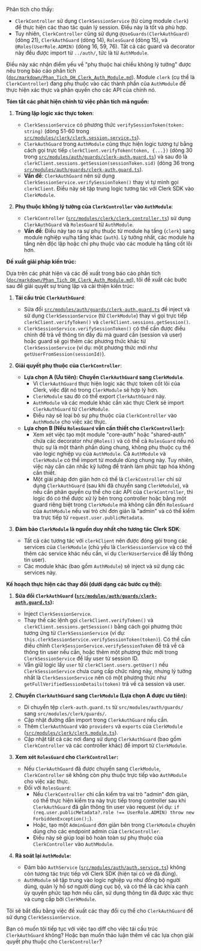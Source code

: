 Phân tích cho thấy:
- `ClerkController` sử dụng `ClerkSessionService` (từ cùng module `clerk`) để thực hiện các thao tác quản lý session. Điều này là tốt và phù hợp.
- Tuy nhiên, `ClerkController` cũng sử dụng `@UseGuards(ClerkAuthGuard)` (dòng 21), `ClerkAuthGuard` (dòng 14), `RolesGuard` (dòng 15), và `@Roles(UserRole.ADMIN)` (dòng 16, 59, 76). Tất cả các guard và decorator này đều được import từ `../auth/`, tức là từ `AuthModule`.

Điều này xác nhận điểm yếu về "phụ thuộc hai chiều không lý tưởng" được nêu trong báo cáo phân tích ([`doc/markdown/Phan_Tich_QH_Clerk_Auth_Module.md`](doc/markdown/Phan_Tich_QH_Clerk_Auth_Module.md:264)). Module `clerk` (cụ thể là `ClerkController`) đang phụ thuộc vào các thành phần của `AuthModule` để thực hiện xác thực và phân quyền cho các API của chính nó.

**Tóm tắt các phát hiện chính từ việc phân tích mã nguồn:**

1.  **Trùng lặp logic xác thực token**:
    *   `ClerkSessionService` có phương thức `verifySessionToken(token: string)` (dòng 51-60 trong [`src/modules/clerk/clerk.session.service.ts`](src/modules/clerk/clerk.session.service.ts:51)).
    *   `ClerkAuthGuard` trong `AuthModule` cũng thực hiện logic tương tự bằng cách gọi trực tiếp `clerkClient.verifyToken(token, {...})` (dòng 30 trong [`src/modules/auth/guards/clerk-auth.guard.ts`](src/modules/auth/guards/clerk-auth.guard.ts:30)) và sau đó là `clerkClient.sessions.getSession(sessionToken.sid)` (dòng 36 trong [`src/modules/auth/guards/clerk-auth.guard.ts`](src/modules/auth/guards/clerk-auth.guard.ts:36)).
    *   **Vấn đề**: `ClerkAuthGuard` nên sử dụng `ClerkSessionService.verifySessionToken()` thay vì tự mình gọi `clerkClient`. Điều này sẽ tập trung logic tương tác với Clerk SDK vào `ClerkModule`.

2.  **Phụ thuộc không lý tưởng của `ClerkController` vào `AuthModule`**:
    *   `ClerkController` ([`src/modules/clerk/clerk.controller.ts`](src/modules/clerk/clerk.controller.ts:1)) sử dụng `ClerkAuthGuard` và `RolesGuard` từ `AuthModule`.
    *   **Vấn đề**: Điều này tạo ra sự phụ thuộc từ module hạ tầng (`clerk`) sang module nghiệp vụ/hạ tầng khác (`auth`). Lý tưởng nhất, các module hạ tầng nên độc lập hoặc chỉ phụ thuộc vào các module hạ tầng cốt lõi hơn.

**Đề xuất giải pháp kiến trúc:**

Dựa trên các phát hiện và các đề xuất trong báo cáo phân tích ([`doc/markdown/Phan_Tich_QH_Clerk_Auth_Module.md`](doc/markdown/Phan_Tich_QH_Clerk_Auth_Module.md:270)), tôi đề xuất các bước sau để giải quyết sự trùng lặp và cải thiện kiến trúc:

1.  **Tái cấu trúc `ClerkAuthGuard`**:
    *   Sửa đổi [`src/modules/auth/guards/clerk-auth.guard.ts`](src/modules/auth/guards/clerk-auth.guard.ts:1) để inject và sử dụng `ClerkSessionService` (từ `ClerkModule`) thay vì gọi trực tiếp `clerkClient.verifyToken()` và `clerkClient.sessions.getSession()`.
    *   `ClerkSessionService.verifySessionToken()` có thể cần được điều chỉnh để trả về thông tin đầy đủ mà guard cần (session và user) hoặc guard sẽ gọi thêm các phương thức khác từ `ClerkSessionService` (ví dụ: một phương thức mới như `getUserFromSession(sessionId)`).

2.  **Giải quyết phụ thuộc của `ClerkController`**:
    *   **Lựa chọn A (Ưu tiên): Chuyển `ClerkAuthGuard` sang `ClerkModule`**.
        *   Vì `ClerkAuthGuard` thực hiện logic xác thực token cốt lõi của Clerk, việc đặt nó trong `ClerkModule` sẽ hợp lý hơn.
        *   `ClerkModule` sau đó có thể export `ClerkAuthGuard` này.
        *   `AuthModule` và các module khác cần xác thực Clerk sẽ import `ClerkAuthGuard` từ `ClerkModule`.
        *   Điều này sẽ loại bỏ sự phụ thuộc của `ClerkController` vào `AuthModule` cho việc xác thực.
    *   **Lựa chọn B (Nếu `RolesGuard` vẫn cần thiết cho `ClerkController`):**
        *   Xem xét việc tạo một module "core-auth" hoặc "shared-auth" chứa các decorator như `@Roles()` và có thể cả `RolesGuard` nếu nó thực sự là một thành phần dùng chung, không phụ thuộc cụ thể vào logic nghiệp vụ của `AuthModule`. Cả `AuthModule` và `ClerkModule` có thể import từ module dùng chung này. Tuy nhiên, việc này cần cân nhắc kỹ lưỡng để tránh làm phức tạp hóa không cần thiết.
        *   Một giải pháp đơn giản hơn có thể là `ClerkController` chỉ sử dụng `ClerkAuthGuard` (sau khi đã chuyển sang `ClerkModule`), và nếu cần phân quyền cụ thể cho các API của `ClerkController`, thì logic đó có thể được xử lý bên trong controller hoặc bằng một guard riêng biệt trong `ClerkModule` mà không cần đến `RolesGuard` của `AuthModule` nếu vai trò chỉ đơn giản là "admin" và có thể kiểm tra trực tiếp từ `request.user.publicMetadata`.

3.  **Đảm bảo `ClerkModule` là nguồn duy nhất cho tương tác Clerk SDK**:
    *   Tất cả các tương tác với `clerkClient` nên được đóng gói trong các services của `ClerkModule` (chủ yếu là `ClerkSessionService` và có thể thêm các service khác nếu cần, ví dụ `ClerkUserService` để lấy thông tin user).
    *   Các module khác (bao gồm `AuthModule`) sẽ inject và sử dụng các services này.

**Kế hoạch thực hiện các thay đổi (dưới dạng các bước cụ thể):**

1.  **Sửa đổi `ClerkAuthGuard` ([`src/modules/auth/guards/clerk-auth.guard.ts`](src/modules/auth/guards/clerk-auth.guard.ts:1)):**
    *   Inject `ClerkSessionService`.
    *   Thay thế các lệnh gọi `clerkClient.verifyToken()` và `clerkClient.sessions.getSession()` bằng cách gọi phương thức tương ứng từ `ClerkSessionService` (ví dụ: `this.clerkSessionService.verifySessionToken(token)`). Có thể cần điều chỉnh `ClerkSessionService.verifySessionToken` để trả về cả thông tin user nếu cần, hoặc thêm một phương thức mới trong `ClerkSessionService` để lấy user từ session ID.
    *   Vẫn giữ logic lấy `user` từ `clerkClient.users.getUser()` nếu `ClerkSessionService` chưa cung cấp chức năng này, nhưng lý tưởng nhất là `ClerkSessionService` nên có một phương thức như `getFullVerifiedSessionDetails(token)` trả về cả session và user.

2.  **Chuyển `ClerkAuthGuard` sang `ClerkModule` (Lựa chọn A được ưu tiên):**
    *   Di chuyển tệp `clerk-auth.guard.ts` từ `src/modules/auth/guards/` sang `src/modules/clerk/guards/`.
    *   Cập nhật đường dẫn import trong `ClerkAuthGuard` nếu cần.
    *   Thêm `ClerkAuthGuard` vào `providers` và `exports` của `ClerkModule` ([`src/modules/clerk/clerk.module.ts`](src/modules/clerk/clerk.module.ts:1)).
    *   Cập nhật tất cả các nơi đang sử dụng `ClerkAuthGuard` (bao gồm `ClerkController` và các controller khác) để import từ `ClerkModule`.

3.  **Xem xét `RolesGuard` cho `ClerkController`:**
    *   Nếu `ClerkAuthGuard` đã được chuyển sang `ClerkModule`, `ClerkController` sẽ không còn phụ thuộc trực tiếp vào `AuthModule` cho việc xác thực.
    *   Đối với `RolesGuard`:
        *   Nếu `ClerkController` chỉ cần kiểm tra vai trò "admin" đơn giản, có thể thực hiện kiểm tra này trực tiếp trong controller sau khi `ClerkAuthGuard` đã gắn thông tin user vào request (ví dụ: `if (req.user.publicMetadata?.role !== UserRole.ADMIN) throw new ForbiddenException();`).
        *   Hoặc, tạo một `AdminGuard` đơn giản bên trong `ClerkModule` chuyên dùng cho các endpoint admin của `ClerkController`.
        *   Điều này sẽ giúp loại bỏ hoàn toàn sự phụ thuộc của `ClerkController` vào `AuthModule`.

4.  **Rà soát lại `AuthModule`:**
    *   Đảm bảo `AuthService` ([`src/modules/auth/auth.service.ts`](src/modules/auth/auth.service.ts:1)) không còn tương tác trực tiếp với Clerk SDK (hiện tại có vẻ đã đúng).
    *   `AuthModule` sẽ tập trung vào logic nghiệp vụ như đồng bộ người dùng, quản lý hồ sơ người dùng cục bộ, và có thể là các khía cạnh ủy quyền phức tạp hơn nếu cần, sử dụng thông tin đã được xác thực và cung cấp bởi `ClerkModule`.

Tôi sẽ bắt đầu bằng việc đề xuất các thay đổi cụ thể cho `ClerkAuthGuard` để sử dụng `ClerkSessionService`.

Bạn có muốn tôi tiếp tục với việc tạo diff cho việc tái cấu trúc `ClerkAuthGuard` không? Hoặc bạn muốn thảo luận thêm về các lựa chọn giải quyết phụ thuộc cho `ClerkController`?